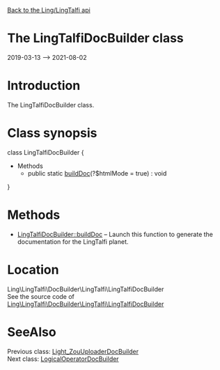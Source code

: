[Back to the Ling/LingTalfi api](https://github.com/lingtalfi/LingTalfi/blob/master/doc/api/Ling/LingTalfi.md)



The LingTalfiDocBuilder class
================
2019-03-13 --> 2021-08-02






Introduction
============

The LingTalfiDocBuilder class.



Class synopsis
==============


class <span class="pl-k">LingTalfiDocBuilder</span>  {

- Methods
    - public static [buildDoc](https://github.com/lingtalfi/LingTalfi/blob/master/doc/api/Ling/LingTalfi/DocBuilder/LingTalfi/LingTalfiDocBuilder/buildDoc.md)(?$htmlMode = true) : void

}






Methods
==============

- [LingTalfiDocBuilder::buildDoc](https://github.com/lingtalfi/LingTalfi/blob/master/doc/api/Ling/LingTalfi/DocBuilder/LingTalfi/LingTalfiDocBuilder/buildDoc.md) &ndash; Launch this function to generate the documentation for the LingTalfi planet.





Location
=============
Ling\LingTalfi\DocBuilder\LingTalfi\LingTalfiDocBuilder<br>
See the source code of [Ling\LingTalfi\DocBuilder\LingTalfi\LingTalfiDocBuilder](https://github.com/lingtalfi/LingTalfi/blob/master/DocBuilder/LingTalfi/LingTalfiDocBuilder.php)



SeeAlso
==============
Previous class: [Light_ZouUploaderDocBuilder](https://github.com/lingtalfi/LingTalfi/blob/master/doc/api/Ling/LingTalfi/DocBuilder/Light_ZouUploader/Light_ZouUploaderDocBuilder.md)<br>Next class: [LogicalOperatorDocBuilder](https://github.com/lingtalfi/LingTalfi/blob/master/doc/api/Ling/LingTalfi/DocBuilder/LogicalOperator/LogicalOperatorDocBuilder.md)<br>
